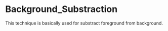 # Background_Substraction
This technique is basically used for substract foreground from background.
